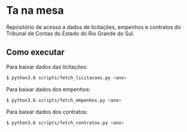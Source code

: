 # Ta na mesa

Repositório de acesso a dados de licitações, empenhos e contratos do Tribunal de Contas do Estado do Rio Grande do Sul.

## Como executar

Para baixar dados das licitações:
```sh
$ python3.6 scripts/fetch_licitacoes.py <ano>
```

Para baixar dados dos empenhos:
```sh
$ python3.6 scripts/fetch_empenhos.py <ano>
```

Para baixar dados dos contratos:
```sh
$ python3.6 scripts/fetch_contratos.py <ano>
```
